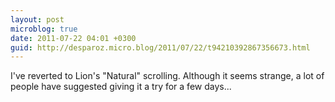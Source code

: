 ```yaml
---
layout: post
microblog: true
date: 2011-07-22 04:01 +0300
guid: http://desparoz.micro.blog/2011/07/22/t94210392867356673.html
---
```

I've reverted to Lion's "Natural" scrolling. Although it seems strange, a lot of people have suggested giving it a try for a few days...
